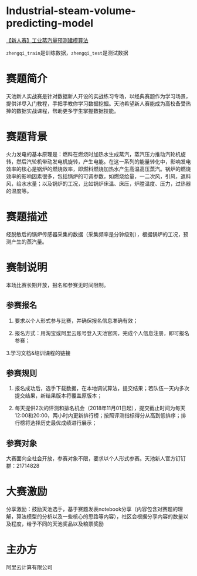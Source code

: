 # Industrial-steam-volume-predicting-model
[【新人赛】工业蒸汽量预测建模算法](https://tianchi.aliyun.com/competition/introduction.htm?spm=5176.100150.711.5.51dc2784WHCrlp&raceId=231693)

`zhengqi_train`是训练数据，`zhengqi_test`是测试数据

# 赛题简介

天池新人实战赛是针对数据新人开设的实战练习专场，以经典赛题作为学习场景，提供详尽入门教程，手把手教你学习数据挖掘。天池希望新人赛能成为高校备受热捧的数据实战课程，帮助更多学生掌握数据技能。


# 赛题背景

火力发电的基本原理是：燃料在燃烧时加热水生成蒸汽，蒸汽压力推动汽轮机旋转，然后汽轮机带动发电机旋转，产生电能。在这一系列的能量转化中，影响发电效率的核心是锅炉的燃烧效率，即燃料燃烧加热水产生高温高压蒸汽。锅炉的燃烧效率的影响因素很多，包括锅炉的可调参数，如燃烧给量，一二次风，引风，返料风，给水水量；以及锅炉的工况，比如锅炉床温、床压，炉膛温度、压力，过热器的温度等。

# 赛题描述

经脱敏后的锅炉传感器采集的数据（采集频率是分钟级别），根据锅炉的工况，预测产生的蒸汽量。


# 赛制说明

本场比赛长期开放，报名和参赛无时间限制。

## 参赛报名

1. 要求以个人形式参与比赛，并确保报名信息准确有效；

2. 报名方式：用淘宝或阿里云账号登入天池官网，完成个人信息注册，即可报名参赛；

3.学习文档&培训课程的链接 

## 参赛规则

1. 报名成功后，选手下载数据，在本地调试算法，提交结果；若队伍一天内多次提交结果，新结果版本将覆盖原版本；

2. 每天提供2次的评测和排名机会（2018年11月01日起），提交截止时间为每天12:00和20:00，两小时内更新排行榜；按照评测指标得分从高到低排序；排行榜将选择历史最优成绩进行展示；

## 参赛对象

大赛面向全社会开放，参赛对象不限，要求以个人形式参赛。天池新人官方钉钉群：21714828


# 大赛激励

分享激励：鼓励天池选手，基于赛题发表notebook分享（内容包含对赛题的理解，算法模型的分析以及一些核心的思路等内容），社区会根据分享内容的数量以及程度，给予不同的天池奖品以及粮票奖励               

# 主办方

阿里云计算有限公司
